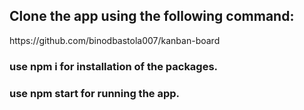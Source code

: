 <h2>Clone the app using the following command:</h2>
https://github.com/binodbastola007/kanban-board
<h3>use npm i for installation of the packages.<h3/>
<h3>use npm start for running the app.</h3>
